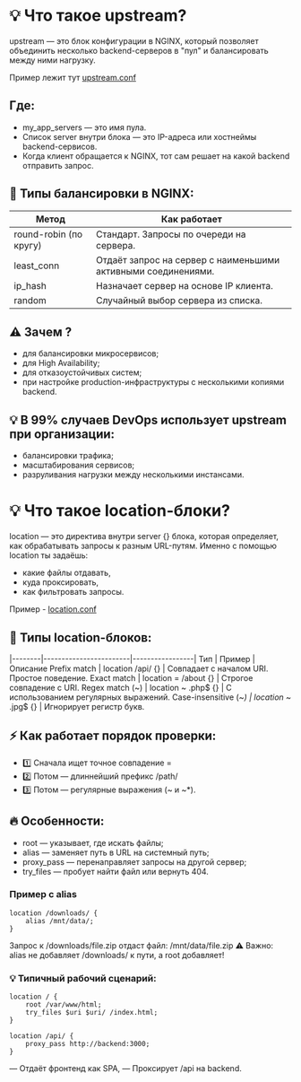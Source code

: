# 💡 Что такое upstream?
upstream — это блок конфигурации в NGINX, который позволяет объединить несколько backend-серверов в "пул" и балансировать между ними нагрузку.

Пример лежит тут [upstream.conf](https://github.com/alexandreevich/nginx_checklist/blob/main/upstream/upstream.conf)

## Где:
- my_app_servers — это имя пула.
- Список server внутри блока — это IP-адреса или хостнеймы backend-сервисов.
- Когда клиент обращается к NGINX, тот сам решает на какой backend отправить запрос.

## 🎯 Типы балансировки в NGINX:

| Метод	| Как работает |
|--------|------------------------
| round-robin (по кругу)	|Стандарт. Запросы по очереди на сервера.|
| least_conn	| Отдаёт запрос на сервер с наименьшими активными соединениями.|
|ip_hash	| Назначает сервер на основе IP клиента.|
|random	| Случайный выбор сервера из списка.|

## ⚠️ Зачем ?
- для балансировки микросервисов;
- для High Availability;
- для отказоустойчивых систем;
- при настройке production-инфраструктуры с несколькими копиями backend.

## 💡 В 99% случаев DevOps использует upstream при организации:
- балансировки трафика;
- масштабирования сервисов;
- разруливания нагрузки между несколькими инстансами.

# 💡 Что такое location-блоки?
location — это директива внутри server {} блока, которая определяет, как обрабатывать запросы к разным URL-путям.
Именно с помощью location ты задаёшь:
- какие файлы отдавать,
- куда проксировать,
- как фильтровать запросы.

Пример - [location.conf](https://github.com/alexandreevich/nginx_checklist/blob/main/location.conf)

## 🧠 Типы location-блоков:
|--------|------------------------|-----------------|
Тип | Пример | Описание
Prefix match | location /api/ {} | Совпадает с началом URI. Простое поведение.
Exact match | location = /about {} | Строгое совпадение с URI.
Regex match (~) | location ~ \.php$ {} | С использованием регулярных выражений.
Case-insensitive (~*) | location ~* \.jpg$ {} | Игнорирует регистр букв.

## ⚡ Как работает порядок проверки:
- 1️⃣ Сначала ищет точное совпадение =
- 2️⃣ Потом — длиннейший префикс /path/
- 3️⃣ Потом — регулярные выражения (~ и ~*).

## 🔥 Особенности:
- root — указывает, где искать файлы;
- alias — заменяет путь в URL на системный путь;
- proxy_pass — перенаправляет запросы на другой сервер;
- try_files — пробует найти файл или вернуть 404.

### Пример с alias 
```
location /downloads/ {
    alias /mnt/data/;
}
```
Запрос к /downloads/file.zip отдаст файл: /mnt/data/file.zip
⚠️ Важно: alias не добавляет /downloads/ к пути, а root добавляет!


### 💡 Типичный рабочий сценарий:
```
location / {
    root /var/www/html;
    try_files $uri $uri/ /index.html;
}

location /api/ {
    proxy_pass http://backend:3000;
}
```
— Отдаёт фронтенд как SPA,
— Проксирует /api на backend.


